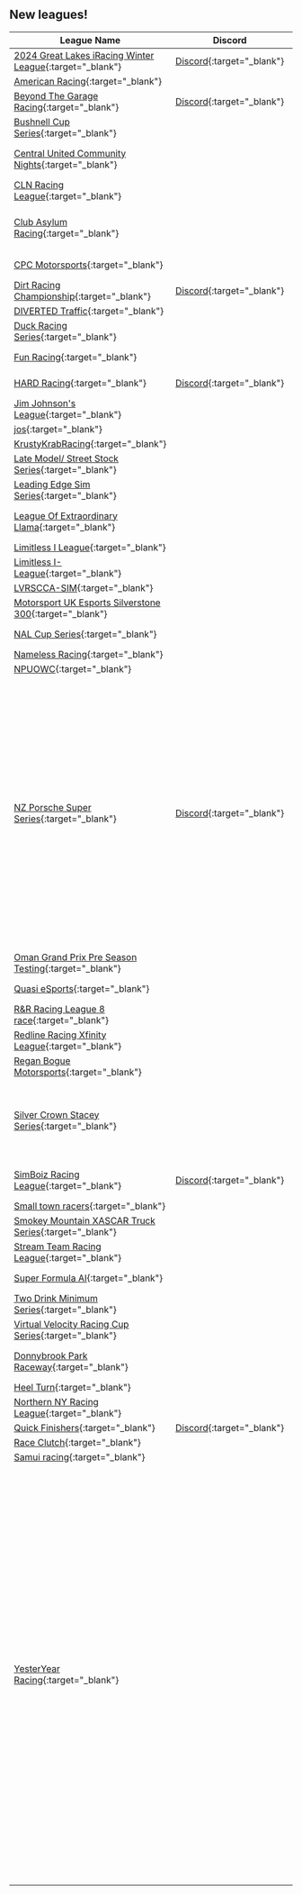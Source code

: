 ## New leagues!

| League Name | Discord | About |
|------------------------------------------------------------------------------------------------------------------------------------|---------------------------------------------------------------|-----------------------------------------------------------------------------------------------------------------------------------------------------------------------------------------------------------------------------------------------------------------------------------------------------------------------------------------------------------------------------------------------------------------------------------------------------------------------------------------------------------------------------------------------------------------------------------------------------------------------------------------------------------------------------------------------------------------------------------------------------------------------------------------------------------------------------------------------------------------------------------------------------------------------------------------------------------------------------------------------|
|[2024 Great Lakes iRacing Winter League](https://members.iracing.com/membersite/member/LeagueView.do?league=10506){:target="_blank"} |[Discord](https://discord.gg/tEwg3fCX){:target="_blank"} |Discord: https://discord\.gg/tEwg3fCX |
|[American Racing](https://members.iracing.com/membersite/member/LeagueView.do?league=10524){:target="_blank"} | | |
|[Beyond The Garage Racing](https://members.iracing.com/membersite/member/LeagueView.do?league=10505){:target="_blank"} |[Discord](https://discord.gg/beyondthegarage){:target="_blank"} | |
|[Bushnell Cup Series](https://members.iracing.com/membersite/member/LeagueView.do?league=10494){:target="_blank"} | |Next gen cars, 20 track season |
|[Central United Community Nights](https://members.iracing.com/membersite/member/LeagueView.do?league=10535){:target="_blank"} | |A fun place to hang out and race with the CU Community\! |
|[CLN Racing League](https://members.iracing.com/membersite/member/LeagueView.do?league=10527){:target="_blank"} | |Liga de Campeonatos |
|[Club Asylum Racing](https://members.iracing.com/membersite/member/LeagueView.do?league=10520){:target="_blank"} | |This is a league for distinguished gentlemen who enjoy \*\*\* around and finding out\. |
|[CPC Motorsports](https://members.iracing.com/membersite/member/LeagueView.do?league=10533){:target="_blank"} | |GT4 League for fun\. Any skill level welcome |
|[Dirt Racing Championship](https://members.iracing.com/membersite/member/LeagueView.do?league=10508){:target="_blank"} |[Discord](https://discord.gg/Xgupqk4r7D){:target="_blank"} |Dirt league with many events \(FR/EN\) |
|[DIVERTED Traffic](https://members.iracing.com/membersite/member/LeagueView.do?league=10522){:target="_blank"} | | |
|[Duck Racing Series](https://members.iracing.com/membersite/member/LeagueView.do?league=10517){:target="_blank"} | |Races will be Saturday nights\. no entry fee required |
|[Fun Racing](https://members.iracing.com/membersite/member/LeagueView.do?league=10525){:target="_blank"} | |couple of dudes being dudes |
|[HARD Racing](https://members.iracing.com/membersite/member/LeagueView.do?league=10512){:target="_blank"} |[Discord](https://discord.gg/hardracing){:target="_blank"} |HARD Racing\. League Racing\. |
|[Jim Johnson's League](https://members.iracing.com/membersite/member/LeagueView.do?league=10507){:target="_blank"} | | |
|[jos](https://members.iracing.com/membersite/member/LeagueView.do?league=10499){:target="_blank"} | | |
|[KrustyKrabRacing](https://members.iracing.com/membersite/member/LeagueView.do?league=10526){:target="_blank"} | | |
|[Late Model/ Street Stock Series](https://members.iracing.com/membersite/member/LeagueView.do?league=10523){:target="_blank"} | | |
|[Leading Edge Sim Series](https://members.iracing.com/membersite/member/LeagueView.do?league=10504){:target="_blank"} | | |
|[League Of Extraordinary Llama](https://members.iracing.com/membersite/member/LeagueView.do?league=10502){:target="_blank"} | |Just here to have some fun while not grinding at the daily job\. |
|[Limitless I League](https://members.iracing.com/membersite/member/LeagueView.do?league=10514){:target="_blank"} | | |
|[Limitless I\-League](https://members.iracing.com/membersite/member/LeagueView.do?league=10515){:target="_blank"} | | |
|[LVRSCCA\-SIM](https://members.iracing.com/membersite/member/LeagueView.do?league=10529){:target="_blank"} | |Las Vegas SCCA Division |
|[Motorsport UK Esports Silverstone 300](https://members.iracing.com/membersite/member/LeagueView.do?league=10509){:target="_blank"} | | |
|[NAL Cup Series](https://members.iracing.com/membersite/member/LeagueView.do?league=10513){:target="_blank"} | |Racing in the Nascar Cup series against the best\! |
|[Nameless Racing](https://members.iracing.com/membersite/member/LeagueView.do?league=10519){:target="_blank"} | |Team based Racing League |
|[NPUOWC](https://members.iracing.com/membersite/member/LeagueView.do?league=10493){:target="_blank"} | | |
|[NZ Porsche Super Series](https://members.iracing.com/membersite/member/LeagueView.do?league=10516){:target="_blank"} |[Discord](https://discord.gg/mv9sS6qrYN){:target="_blank"} |Every Wednesday Night at 7:00pm Cars Porsche 992 Cup Porsche 991 Cup 45 Minutes Practice 15 minutes Qualifying Race 1, 12 laps Race 2\. 12 laps Race 3 \(feature\) TOP 10 Reverse 18 laps Compulsory Pit stop Starts on the 3rd of January Round 1 Virgina International raceway\(free track\) Round 2 Bathurst Round 3 Oulton Park\(Free track\) Round 4 Winton Round 5 Monza Round 6 Sandown Round 7 Long beach Round 8 Summit Ponit\(Free track\) Google Form is in the ⁠series\-info Both cars are running in the same race but there will be separate championships for the 992 and 991 and a out right winner of both series |
|[Oman Grand Prix Pre Season Testing](https://members.iracing.com/membersite/member/LeagueView.do?league=10531){:target="_blank"} | | |
|[Quasi eSports](https://members.iracing.com/membersite/member/LeagueView.do?league=10491){:target="_blank"} | |Racing League For A Variety Of Vehicles And Formats |
|[R&R Racing League 8 race](https://members.iracing.com/membersite/member/LeagueView.do?league=10500){:target="_blank"} | | |
|[Redline Racing Xfinity League](https://members.iracing.com/membersite/member/LeagueView.do?league=10495){:target="_blank"} | | |
|[Regan Bogue Motorsports](https://members.iracing.com/membersite/member/LeagueView.do?league=10497){:target="_blank"} | |Regan Bogue Motorsports |
|[Silver Crown Stacey Series](https://members.iracing.com/membersite/member/LeagueView.do?league=10489){:target="_blank"} | |The Silver Crown Stacey Series is 10 week long series just for fun\. Why Is called the Silver Crown Stacey Series ? I Love my mother and i used her credit card for the league fee\. |
|[SimBoiz Racing League](https://members.iracing.com/membersite/member/LeagueView.do?league=10492){:target="_blank"} |[Discord](https://discord.gg/4ndRZhaCTN){:target="_blank"} |A semi\-casual racing league made for people who want to have fun |
|[Small town racers](https://members.iracing.com/membersite/member/LeagueView.do?league=10501){:target="_blank"} | | |
|[Smokey Mountain XASCAR Truck Series](https://members.iracing.com/membersite/member/LeagueView.do?league=10530){:target="_blank"} | | |
|[Stream Team Racing League](https://members.iracing.com/membersite/member/LeagueView.do?league=10488){:target="_blank"} | |League specifically for Streamers\. |
|[Super Formula AI](https://members.iracing.com/membersite/member/LeagueView.do?league=10496){:target="_blank"} | |Practice for the SF against AI |
|[Two Drink Minimum Series](https://members.iracing.com/membersite/member/LeagueView.do?league=10510){:target="_blank"} | | |
|[Virtual Velocity Racing Cup Series](https://members.iracing.com/membersite/member/LeagueView.do?league=10532){:target="_blank"} | | |
|[Donnybrook Park Raceway](https://members.iracing.com/membersite/member/LeagueView.do?league=10534){:target="_blank"} | |Enthusiast's from Zim or Rhodesia or other less nice places |
|[Heel Turn](https://members.iracing.com/membersite/member/LeagueView.do?league=10503){:target="_blank"} | | |
|[Northern NY Racing League](https://members.iracing.com/membersite/member/LeagueView.do?league=10528){:target="_blank"} | | |
|[Quick Finishers](https://members.iracing.com/membersite/member/LeagueView.do?league=10498){:target="_blank"} |[Discord](https://discord.gg/kfx8dENE){:target="_blank"} |Just having fun\! |
|[Race Clutch](https://members.iracing.com/membersite/member/LeagueView.do?league=10511){:target="_blank"} | |Internal League for RC |
|[Samui racing](https://members.iracing.com/membersite/member/LeagueView.do?league=10490){:target="_blank"} | |Who is the king of island |
|[YesterYear Racing](https://members.iracing.com/membersite/member/LeagueView.do?league=10518){:target="_blank"} | |YesterYear Racing is a unique League that ties history to present day\. Because of the many customizable parameters available in iRacing, each race is set up based on an actual historic race\. Race length, time of day, and weather all mirror the race that took place in history\. In addition, YesterYear Racing follows the rules and point system in effect during the period in which the historic series took place\.   The launch of YesterYear Racing will take place in March 2024 and include only one series\. The inaugural series will be based on the 1990 NASCAR Whelen Modified and S\.M\.A\.R\.T\. Modified seasons\. Races will take place on Tuesday evenings at 9:00pm EST after a 55\-minute practice session and a 5\-minute qualifying session\. The first race will be held on March 12, 2024, followed by 14 races throughout the calendar year 2024\. All races will be broadcast live by Maconi Entertainment, a line of business within Maconi Setup Shop LLC\. |

